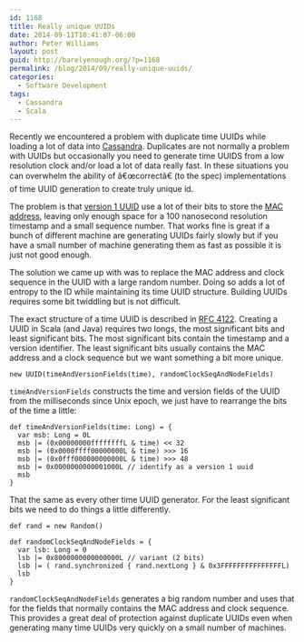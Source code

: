 ```yaml
---
id: 1168
title: Really unique UUIDs
date: 2014-09-11T10:41:07-06:00
author: Peter Williams
layout: post
guid: http://barelyenough.org/?p=1168
permalink: /blog/2014/09/really-unique-uuids/
categories:
  - Software Development
tags:
  - Cassandra
  - Scala
---
```

Recently we encountered a problem with duplicate time UUIDs while loading a lot of data into [Cassandra](http://cassandra.apache.org/). Duplicates are not normally a problem with UUIDs but occasionally you need to generate time UUIDS from a low resolution clock and/or load a lot of data really fast. In these situations you can overwhelm the ability of â€œcorrectâ€ (to the spec) implementations of time UUID generation to create truly unique id.

The problem is that [version 1 UUID](http://en.wikipedia.org/wiki/Universally_unique_identifier#Version_1_.28MAC_address.29) use a lot of their bits to store the [MAC address](http://en.wikipedia.org/wiki/MAC_address), leaving only enough space for a 100 nanosecond resolution timestamp and a small sequence number. That works fine is great if a bunch of different machine are generating UUIDs fairly slowly but if you have a small number of machine generating them as fast as possible it is just not good enough.

The solution we came up with was to replace the MAC address and clock sequence in the UUID with a large random number. Doing so adds a lot of entropy to the ID while maintaining its time UUID structure. Building UUIDs requires some bit twiddling but is not difficult.

The exact structure of a time UUID is described in [RFC 4122](http://tools.ietf.org/html/rfc4122#section-4.1.2). Creating a UUID in Scala (and Java) requires two longs, the most significant bits and least significant bits. The most significant bits contain the timestamp and a version identifier. The least significant bits usually contains the MAC address and a clock sequence but we want something a bit more unique.

    new UUID(timeAndVersionFields(time), randomClockSeqAndNodeFields)

`timeAndVersionFields` constructs the time and version fields of the UUID from the milliseconds since Unix epoch, we just have to rearrange the bits of the time a little:

    def timeAndVersionFields(time: Long) = {
      var msb: Long = 0L
      msb |= (0x00000000ffffffffL & time) << 32
      msb |= (0x0000ffff00000000L & time) >>> 16
      msb |= (0x0fff000000000000L & time) >>> 48
      msb |= 0x0000000000001000L // identify as a version 1 uuid
      msb
    }

That the same as every other time UUID generator. For the least significant bits we need to do things a little differently.

    def rand = new Random()
    
    def randomClockSeqAndNodeFields = {
      var lsb: Long = 0
      lsb |= 0x8000000000000000L // variant (2 bits)
      lsb |= ( rand.synchronized { rand.nextLong } & 0x3FFFFFFFFFFFFFFFL)
      lsb
    }

`randomClockSeqAndNodeFields` generates a big random number and uses that for the fields that normally contains the MAC address and clock sequence. This provides a great deal of protection against duplicate UUIDs even when generating many time UUIDs very quickly on a small number of machines.